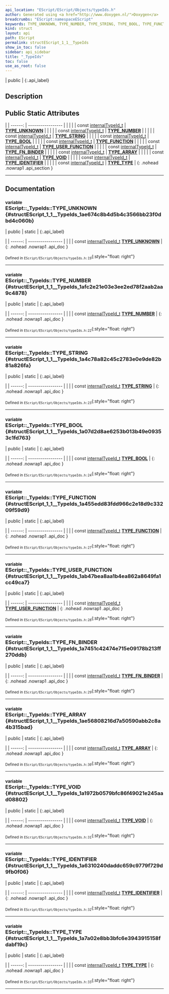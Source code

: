 ```yaml
---
api_location: "EScript/EScript/Objects/typeIds.h"
author: Generated using <a href="http://www.doxygen.nl/">Doxygen</a>
breadcrumbs: "EScript:namespaceEScript"
keywords: TYPE_UNKNOWN, TYPE_NUMBER, TYPE_STRING, TYPE_BOOL, TYPE_FUNCTION, TYPE_USER_FUNCTION, TYPE_FN_BINDER, TYPE_ARRAY, TYPE_VOID, TYPE_IDENTIFIER, TYPE_TYPE
kind: struct
layout: api
path: EScript
permalink: structEScript_1_1__TypeIds
show_in_toc: false
sidebar: api_sidebar
title: "_TypeIds"
toc: false
use_as_root: false
---
```


| public |
{:.api_label}

## Description





## Public Static Attributes

|
| ------: | ----------------- |
|  | |
| const [internalTypeId_t](namespaceEScript#namespaceEScript_1ab966fdf887376eab40d606bc1d49cd50) | **[TYPE_UNKNOWN](#structEScript_1_1%5F%5FTypeIds_1ae674c8b4d5b4c3566bb23f0dbd4c060b)**  |
|  | |
| const [internalTypeId_t](namespaceEScript#namespaceEScript_1ab966fdf887376eab40d606bc1d49cd50) | **[TYPE_NUMBER](#structEScript_1_1%5F%5FTypeIds_1afc2e21e03e3ee2ed78f2aab2aa9c4878)**  |
|  | |
| const [internalTypeId_t](namespaceEScript#namespaceEScript_1ab966fdf887376eab40d606bc1d49cd50) | **[TYPE_STRING](#structEScript_1_1%5F%5FTypeIds_1a4c78a82c45c2783e0e9de82b81a826fa)**  |
|  | |
| const [internalTypeId_t](namespaceEScript#namespaceEScript_1ab966fdf887376eab40d606bc1d49cd50) | **[TYPE_BOOL](#structEScript_1_1%5F%5FTypeIds_1a07d2d8ae6253b013b49e09353c1fd763)**  |
|  | |
| const [internalTypeId_t](namespaceEScript#namespaceEScript_1ab966fdf887376eab40d606bc1d49cd50) | **[TYPE_FUNCTION](#structEScript_1_1%5F%5FTypeIds_1a455edd83fdd966c2e18d9c33209f59d9)**  |
|  | |
| const [internalTypeId_t](namespaceEScript#namespaceEScript_1ab966fdf887376eab40d606bc1d49cd50) | **[TYPE_USER_FUNCTION](#structEScript_1_1%5F%5FTypeIds_1ab47bea8aa1b4ea862a8649fa1cc49ca7)**  |
|  | |
| const [internalTypeId_t](namespaceEScript#namespaceEScript_1ab966fdf887376eab40d606bc1d49cd50) | **[TYPE_FN_BINDER](#structEScript_1_1%5F%5FTypeIds_1a7451c42474e715e09178b213ff270ddb)**  |
|  | |
| const [internalTypeId_t](namespaceEScript#namespaceEScript_1ab966fdf887376eab40d606bc1d49cd50) | **[TYPE_ARRAY](#structEScript_1_1%5F%5FTypeIds_1ae56808216d7a50590abb2c8a4b315bad)**  |
|  | |
| const [internalTypeId_t](namespaceEScript#namespaceEScript_1ab966fdf887376eab40d606bc1d49cd50) | **[TYPE_VOID](#structEScript_1_1%5F%5FTypeIds_1a1972b0579bfc86f49021e245aad08802)**  |
|  | |
| const [internalTypeId_t](namespaceEScript#namespaceEScript_1ab966fdf887376eab40d606bc1d49cd50) | **[TYPE_IDENTIFIER](#structEScript_1_1%5F%5FTypeIds_1a6310240daddc659c9779f729d9fb0f06)**  |
|  | |
| const [internalTypeId_t](namespaceEScript#namespaceEScript_1ab966fdf887376eab40d606bc1d49cd50) | **[TYPE_TYPE](#structEScript_1_1%5F%5FTypeIds_1a7a02e8bb3bfc6e3943915158fdabf19c)**  |
{: .nohead .nowrap1 .api_section }


-------------------------------------------------------------------

## Documentation

### <small>variable</small><br/> EScript::_TypeIds::TYPE_UNKNOWN {#structEScript_1_1__TypeIds_1ae674c8b4d5b4c3566bb23f0dbd4c060b}

| public | static |
{:.api_label}

|
| ------: | ----------------- |
|  |
| const [internalTypeId_t](namespaceEScript#namespaceEScript_1ab966fdf887376eab40d606bc1d49cd50) **[TYPE_UNKNOWN](#structEScript_1_1%5F%5FTypeIds_1ae674c8b4d5b4c3566bb23f0dbd4c060b)**  |
{: .nohead .nowrap1 .api_doc }





<sub>Defined in `EScript/EScript/Objects/typeIds.h:19`</sub>{:style="float: right"}

-------------------------------------------------------------------

### <small>variable</small><br/> EScript::_TypeIds::TYPE_NUMBER {#structEScript_1_1__TypeIds_1afc2e21e03e3ee2ed78f2aab2aa9c4878}

| public | static |
{:.api_label}

|
| ------: | ----------------- |
|  |
| const [internalTypeId_t](namespaceEScript#namespaceEScript_1ab966fdf887376eab40d606bc1d49cd50) **[TYPE_NUMBER](#structEScript_1_1%5F%5FTypeIds_1afc2e21e03e3ee2ed78f2aab2aa9c4878)**  |
{: .nohead .nowrap1 .api_doc }





<sub>Defined in `EScript/EScript/Objects/typeIds.h:22`</sub>{:style="float: right"}

-------------------------------------------------------------------

### <small>variable</small><br/> EScript::_TypeIds::TYPE_STRING {#structEScript_1_1__TypeIds_1a4c78a82c45c2783e0e9de82b81a826fa}

| public | static |
{:.api_label}

|
| ------: | ----------------- |
|  |
| const [internalTypeId_t](namespaceEScript#namespaceEScript_1ab966fdf887376eab40d606bc1d49cd50) **[TYPE_STRING](#structEScript_1_1%5F%5FTypeIds_1a4c78a82c45c2783e0e9de82b81a826fa)**  |
{: .nohead .nowrap1 .api_doc }





<sub>Defined in `EScript/EScript/Objects/typeIds.h:23`</sub>{:style="float: right"}

-------------------------------------------------------------------

### <small>variable</small><br/> EScript::_TypeIds::TYPE_BOOL {#structEScript_1_1__TypeIds_1a07d2d8ae6253b013b49e09353c1fd763}

| public | static |
{:.api_label}

|
| ------: | ----------------- |
|  |
| const [internalTypeId_t](namespaceEScript#namespaceEScript_1ab966fdf887376eab40d606bc1d49cd50) **[TYPE_BOOL](#structEScript_1_1%5F%5FTypeIds_1a07d2d8ae6253b013b49e09353c1fd763)**  |
{: .nohead .nowrap1 .api_doc }





<sub>Defined in `EScript/EScript/Objects/typeIds.h:24`</sub>{:style="float: right"}

-------------------------------------------------------------------

### <small>variable</small><br/> EScript::_TypeIds::TYPE_FUNCTION {#structEScript_1_1__TypeIds_1a455edd83fdd966c2e18d9c33209f59d9}

| public | static |
{:.api_label}

|
| ------: | ----------------- |
|  |
| const [internalTypeId_t](namespaceEScript#namespaceEScript_1ab966fdf887376eab40d606bc1d49cd50) **[TYPE_FUNCTION](#structEScript_1_1%5F%5FTypeIds_1a455edd83fdd966c2e18d9c33209f59d9)**  |
{: .nohead .nowrap1 .api_doc }





<sub>Defined in `EScript/EScript/Objects/typeIds.h:27`</sub>{:style="float: right"}

-------------------------------------------------------------------

### <small>variable</small><br/> EScript::_TypeIds::TYPE_USER_FUNCTION {#structEScript_1_1__TypeIds_1ab47bea8aa1b4ea862a8649fa1cc49ca7}

| public | static |
{:.api_label}

|
| ------: | ----------------- |
|  |
| const [internalTypeId_t](namespaceEScript#namespaceEScript_1ab966fdf887376eab40d606bc1d49cd50) **[TYPE_USER_FUNCTION](#structEScript_1_1%5F%5FTypeIds_1ab47bea8aa1b4ea862a8649fa1cc49ca7)**  |
{: .nohead .nowrap1 .api_doc }





<sub>Defined in `EScript/EScript/Objects/typeIds.h:28`</sub>{:style="float: right"}

-------------------------------------------------------------------

### <small>variable</small><br/> EScript::_TypeIds::TYPE_FN_BINDER {#structEScript_1_1__TypeIds_1a7451c42474e715e09178b213ff270ddb}

| public | static |
{:.api_label}

|
| ------: | ----------------- |
|  |
| const [internalTypeId_t](namespaceEScript#namespaceEScript_1ab966fdf887376eab40d606bc1d49cd50) **[TYPE_FN_BINDER](#structEScript_1_1%5F%5FTypeIds_1a7451c42474e715e09178b213ff270ddb)**  |
{: .nohead .nowrap1 .api_doc }





<sub>Defined in `EScript/EScript/Objects/typeIds.h:29`</sub>{:style="float: right"}

-------------------------------------------------------------------

### <small>variable</small><br/> EScript::_TypeIds::TYPE_ARRAY {#structEScript_1_1__TypeIds_1ae56808216d7a50590abb2c8a4b315bad}

| public | static |
{:.api_label}

|
| ------: | ----------------- |
|  |
| const [internalTypeId_t](namespaceEScript#namespaceEScript_1ab966fdf887376eab40d606bc1d49cd50) **[TYPE_ARRAY](#structEScript_1_1%5F%5FTypeIds_1ae56808216d7a50590abb2c8a4b315bad)**  |
{: .nohead .nowrap1 .api_doc }





<sub>Defined in `EScript/EScript/Objects/typeIds.h:30`</sub>{:style="float: right"}

-------------------------------------------------------------------

### <small>variable</small><br/> EScript::_TypeIds::TYPE_VOID {#structEScript_1_1__TypeIds_1a1972b0579bfc86f49021e245aad08802}

| public | static |
{:.api_label}

|
| ------: | ----------------- |
|  |
| const [internalTypeId_t](namespaceEScript#namespaceEScript_1ab966fdf887376eab40d606bc1d49cd50) **[TYPE_VOID](#structEScript_1_1%5F%5FTypeIds_1a1972b0579bfc86f49021e245aad08802)**  |
{: .nohead .nowrap1 .api_doc }





<sub>Defined in `EScript/EScript/Objects/typeIds.h:31`</sub>{:style="float: right"}

-------------------------------------------------------------------

### <small>variable</small><br/> EScript::_TypeIds::TYPE_IDENTIFIER {#structEScript_1_1__TypeIds_1a6310240daddc659c9779f729d9fb0f06}

| public | static |
{:.api_label}

|
| ------: | ----------------- |
|  |
| const [internalTypeId_t](namespaceEScript#namespaceEScript_1ab966fdf887376eab40d606bc1d49cd50) **[TYPE_IDENTIFIER](#structEScript_1_1%5F%5FTypeIds_1a6310240daddc659c9779f729d9fb0f06)**  |
{: .nohead .nowrap1 .api_doc }





<sub>Defined in `EScript/EScript/Objects/typeIds.h:32`</sub>{:style="float: right"}

-------------------------------------------------------------------

### <small>variable</small><br/> EScript::_TypeIds::TYPE_TYPE {#structEScript_1_1__TypeIds_1a7a02e8bb3bfc6e3943915158fdabf19c}

| public | static |
{:.api_label}

|
| ------: | ----------------- |
|  |
| const [internalTypeId_t](namespaceEScript#namespaceEScript_1ab966fdf887376eab40d606bc1d49cd50) **[TYPE_TYPE](#structEScript_1_1%5F%5FTypeIds_1a7a02e8bb3bfc6e3943915158fdabf19c)**  |
{: .nohead .nowrap1 .api_doc }





<sub>Defined in `EScript/EScript/Objects/typeIds.h:33`</sub>{:style="float: right"}

-------------------------------------------------------------------

